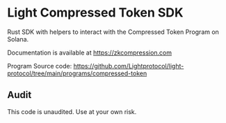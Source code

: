 # Light Compressed Token SDK

Rust SDK with helpers to interact with the Compressed Token Program on Solana.

Documentation is available at https://zkcompression.com

Program Source code: https://github.com/Lightprotocol/light-protocol/tree/main/programs/compressed-token

## Audit

This code is unaudited. Use at your own risk.
